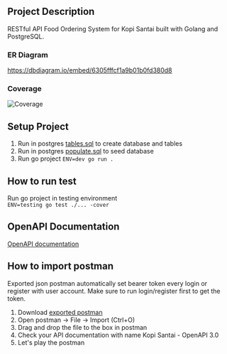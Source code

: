 ## Project Description
RESTful API Food Ordering System for Kopi Santai built with Golang and PostgreSQL.

### ER Diagram  
https://dbdiagram.io/embed/6305fffcf1a9b01b0fd380d8

### Coverage
![Coverage](https://heroku.example.com/assets/docs/coverage.png "coverage")
  
  
## Setup Project
1. Run in postgres [tables.sql](https://heroku.example.com/tables.sql) to create database and tables
2. Run in postgres [populate.sql](https://heroku.example.com/populate.sql) to seed database
3. Run go project ```ENV=dev go run .```

## How to run test
Run go project in testing environment  
```ENV=testing go test ./... -cover```  
  
## OpenAPI Documentation
[OpenAPI documentation](https://heroku.example.com/docs)  
  
## How to import postman
Exported json postman automatically set bearer token every login or register with user account.
Make sure to run login/register first to get the token.
1. Download [exported postman]("https://heroku.example.com/KopiSantai-OpenAPI3.0.postman_collection.json")
2. Open postman -> File -> Import (Ctrl+O)
3. Drag and drop the file to the box in postman
4. Check your API documentation with name Kopi Santai - OpenAPI 3.0
5. Let's play the postman
